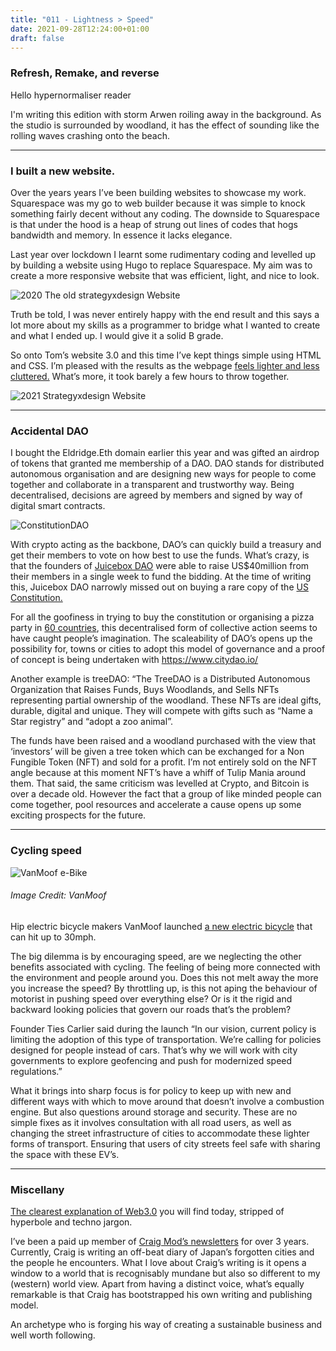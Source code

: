 ```yaml
---
title: "011 - Lightness > Speed"
date: 2021-09-28T12:24:00+01:00
draft: false
---
```


### Refresh, Remake, and reverse

Hello hypernormaliser reader

I'm writing this edition with storm Arwen roiling away in the background. As the studio is surrounded by woodland, it has the effect of sounding like the rolling waves crashing onto the beach. 
- - - 
### I built a new website.

Over the years years I’ve been building websites to showcase my work. Squarespace was my go to web builder because it was simple to knock something fairly decent without any coding. The downside to Squarespace is that under the hood is a heap of strung out lines of codes that hogs bandwidth and memory. In essence it lacks elegance. 

Last year over lockdown I learnt some rudimentary coding and levelled up by building a website using Hugo to replace Squarespace. My aim was to create a more responsive website that was efficient, light, and nice to look.

![2020 The old strategyxdesign Website](/img/OldWebsite.png)

Truth be told, I was never entirely happy with the end result and this says a lot more about my skills as a programmer to bridge what I wanted to create and what I ended up. I would give it a solid B grade. 

So onto Tom’s website 3.0 and this time I’ve kept things simple using HTML and CSS. I’m pleased with the results as the webpage [feels lighter and less cluttered.](https://www.strategyxdesign.co.uk/work) What’s more, it took barely a few hours to throw together. 

![2021 Strategyxdesign Website](/img/Newswebsite.png)
- - - 
### Accidental DAO 

I bought the Eldridge.Eth domain earlier this year and was gifted an airdrop of tokens that granted me membership of a DAO. DAO stands for distributed autonomous organisation and are designing new ways for people to come together and collaborate in a transparent and trustworthy way. Being decentralised, decisions are agreed by members and signed by way of digital smart contracts.

![ConstitutionDAO](/img/ConstitutionDAO.png)

With crypto acting as the backbone, DAO’s can quickly build a treasury and get their members to vote on how best to use the funds. What’s crazy, is that the founders of [Juicebox DAO](https://juicebox.money/#/) were able to raise US$40million from their members in a single week to fund the bidding. At the time of writing this, Juicebox DAO narrowly missed out on buying a rare copy of the [US Constitution.](https://techcrunch.com/2021/11/18/constitutiondaos-bold-crypto-bid-for-us-constitution-falls-short/?guccounter=1&guce_referrer=aHR0cHM6Ly93d3cuZ29vZ2xlLmNvbS8&guce_referrer_sig=AQAAAMLFgGYztQieMpaBpEJBLPQjDlfOvMOsOgubszPmGh6Zf5jXraFJ0f_hfVxgSg-nzT0OdtLafKxTW-CkE4lcgRGPI0L58yu2P8wXDfXhDl1KVMVaz2pM7-8WcCF7klHnQcHLUU1veEiAVZZtLPXZIIWpZDkoTzzem5E6V7LD9Eod)

For all the goofiness in trying to buy the constitution or organising a pizza party in [60 countries](https://www.rarepizzas.com/), this decentralised form of collective action seems to have caught people’s imagination. The scaleability of DAO’s opens up the possibility for, towns or cities to adopt this model of governance and a proof of concept is being undertaken with https://www.citydao.io/ 

Another example is treeDAO: “The TreeDAO is a Distributed Autonomous Organization that Raises Funds, Buys Woodlands, and Sells NFTs representing partial ownership of the woodland. These NFTs are ideal gifts, durable, digital and unique. They will compete with gifts such as “Name a Star registry” and “adopt a zoo animal”. 

The funds have been raised and a woodland purchased with the view that ‘investors’ will be given a tree token which can be exchanged for a Non Fungible Token (NFT) and sold for a profit. I’m not entirely sold on the NFT angle because at this moment NFT’s have a whiff of Tulip Mania around them. That said, the same criticism was levelled at Crypto, and Bitcoin is over a decade old. However the fact that a group of like minded people can come together, pool resources and accelerate a cause opens up some exciting prospects for the future. 
- - - 
### Cycling speed

![VanMoof e-Bike](/img/VanMoof.png)
###### Image Credit: VanMoof

Hip electric bicycle makers VanMoof launched [a new electric bicycle](https://techcrunch.com/2021/10/12/vanmoof-teases-new-high-speed-electric-bike/?guccounter=1) that can hit up to 30mph. 

The big dilemma is by encouraging speed, are we neglecting the other benefits associated with cycling. The feeling of being more connected with the environment and people around you. Does this not melt away the more you increase the speed? By throttling up, is this not aping the behaviour of motorist in pushing speed over everything else? Or is it the rigid and backward looking policies that govern our roads that’s the problem?

Founder Ties Carlier said during the launch “In our vision, current policy is limiting the adoption of this type of transportation. We’re calling for policies designed for people instead of cars. That’s why we will work with city governments to explore geofencing and push for modernized speed regulations.”
 
What it brings into sharp focus is for policy to keep up with new and different ways with which to move around that doesn’t involve a combustion engine. But also questions around storage and security. These are no simple fixes as it involves consultation with all road users, as well as changing the street infrastructure of cities to accommodate these lighter forms of transport. Ensuring that users of city streets feel safe with sharing the space with these EV’s. 
- - - 
### Miscellany

[The clearest explanation of Web3.0](https://www.psl.com/feed-posts/web3-engineer-take) you will find today, stripped of hyperbole and techno jargon. 

I’ve been a paid up member of [Craig Mod’s newsletters](https://craigmod.com/) for over 3 years. Currently, Craig is writing an off-beat diary of Japan’s forgotten cities and the people he encounters. What I love about Craig’s writing is it opens a window to a world that is recognisably mundane but also so different to my (western) world view. Apart from having a distinct voice, what’s equally remarkable is that Craig has bootstrapped his own writing and publishing model. 

An archetype who is forging his way of creating a sustainable business and well worth following.